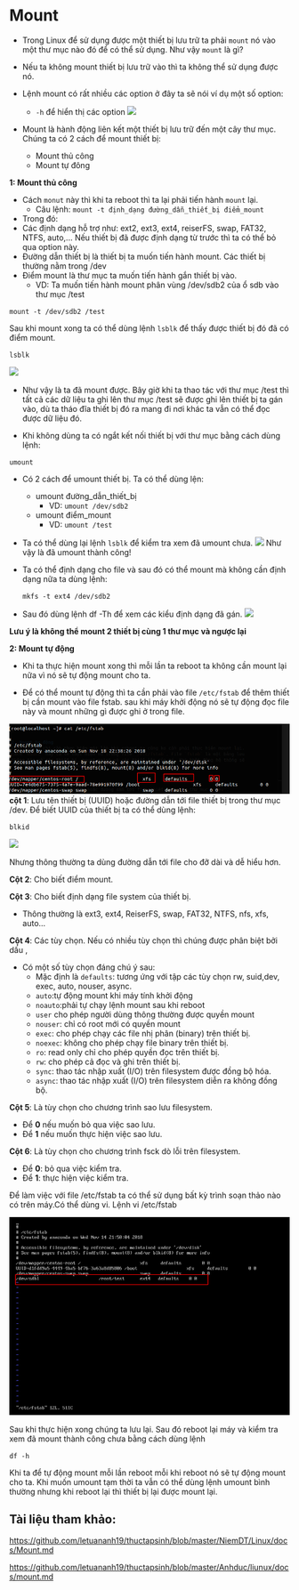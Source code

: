 <a name ="Mount">

# Mount
- Trong Linux để sử dụng được một thiết bị lưu trữ ta phải ``mount`` nó vào một thư mục nào đó để có thể sử dụng. Như vậy ``mount`` là gì?
- Nếu ta không mount thiết bị lưu trữ vào thì ta không thể sử dụng được nó.
- Lệnh mount có rất nhiều các option ở đây ta sẽ nói ví dụ một số option:
  - ``-h`` để hiển thị các option
  ![](https://scontent.fhan5-7.fna.fbcdn.net/v/t1.15752-9/65631742_354535545210928_8233336097501872128_n.png?_nc_cat=103&_nc_oc=AQm0-EUHM_zmGPk00PJRwxZkqYAHhcPtar8CgTrSmhy0DBoYh8N-6asuaqOX5KilsDQ&_nc_ht=scontent.fhan5-7.fna&oh=d1816e330509d89ae5d30d9e369e3221&oe=5DC2EA47)

- Mount là hành động liên kết một thiết bị lưu trữ đến một cây thư mục. Chúng ta có 2 cách để mount thiết bị:

  - Mount thủ công
  - Mount tự đông
  
**1: Mount thủ công**
- Cách ``monut`` này thì khi ta reboot thì ta lại phải tiến hành ``mount`` lại. 
  - Câu lệnh: ``mount -t định_dạng đường_dẫn_thiết_bị điểm_mount``
- Trong đó:
- Các định dạng hỗ trợ như: ext2, ext3, ext4, reiserFS, swap, FAT32, NTFS, auto,... Nếu thiết bị đã được định dạng từ trước thì ta có thể bỏ qua option này.
- Đường dẫn thiết bị là thiết bị ta muốn tiến hành mount. Các thiết bị thường nằm trong /dev
- Điểm mount là thư mục ta muốn tiến hành gắn thiết bị vào.
  - VD: Ta muốn tiến hành mount phân vùng /dev/sdb2 của ổ sdb vào thư mục /test
```  
mount -t /dev/sdb2 /test
``` 
Sau khi mount xong ta có thể dùng lệnh ``lsblk`` để thấy được thiết bị đó đã có điểm mount.
```
lsblk
```
![](https://scontent.fhan5-6.fna.fbcdn.net/v/t1.15752-9/65054393_699349527192687_2971132932262985728_n.png?_nc_cat=105&_nc_oc=AQke3wkyQjjU2xcD8zYad3qzypkYWYYxYYRpjjdS9DFWKHmAX6qApRWPsJdCv-Rd3q0&_nc_ht=scontent.fhan5-6.fna&oh=8c3119712e246f029324c21e9cded373&oe=5DBBE78B)

- Như vậy là ta đã mount được. Bây giờ khi ta thao tác với thư mục /test thì tất cả các dữ liệu ta ghi lên thư mục /test sẽ được ghi lên thiết bị ta gán vào, dù ta tháo đĩa thiết bị đó ra mang đi nơi khác ta vẫn có thể đọc được dữ liệu đó.

- Khi không dùng ta có ngắt kết nối thiết bị với thư mục bằng cách dùng lệnh:
```
umount 
``` 
- Có 2 cách để umount thiết bị. Ta có thể dùng lện:
  -  umount đường_dẫn_thiết_bị
     - VD: ``umount /dev/sdb2``
  -  umount điểm_mount
     - VD: ``umount /test``
- Ta có thể dùng lại lệnh ``lsblk`` để kiểm tra xem đã umount chưa.
![](https://scontent.fhan5-5.fna.fbcdn.net/v/t1.15752-9/65467843_2261697300827610_8701832788006928384_n.png?_nc_cat=101&_nc_oc=AQk3EmPstxF7vYCa9sOEscwXKs7LUHIMDv998l-dKGjPAT6LEAUYJGjiGic0d3h1EgA&_nc_ht=scontent.fhan5-5.fna&oh=7bed3355691f1354b2cbb6594d82e5e7&oe=5DBAE786)
Như vậy là đã umount thành công!

- Ta có thể định dạng cho file và sau đó có thể mount mà không cần định dạng nữa ta dùng lệnh:
     ```
     mkfs -t ext4 /dev/sdb2
     ```
 - Sau đó dùng lệnh df -Th để xem các kiểu định dạng đã gán.
  ![](https://scontent.fhan5-2.fna.fbcdn.net/v/t1.15752-9/65439363_634899966921459_8010511811205922816_n.png?_nc_cat=110&_nc_oc=AQn9ygAlLQKx3wEOtjg0dALQ89Wrj1Yx0A7x-m4uIcXv6Md0SV9SwjIB0rBCf2KA1d0&_nc_ht=scontent.fhan5-2.fna&oh=b8a79b6b220f90fe9ca184a9b4b9f11b&oe=5DC14987)

**Lưu ý là không thể mount 2 thiết bị cùng 1 thư mục và ngược lại**

**2: Mount tự động**
- Khi ta thực hiện mount xong thì mỗi lần ta reboot ta không cần mount lại nữa vì nó sẽ tự động mount cho ta.

- Để có thể mount tự động thì ta cần phải vào file ``/etc/fstab`` để thêm thiết bị cần mount vào file fstab. sau khi máy khởi động nó sẽ tự động đọc file này và mount những gì được ghi ở trong file.

![](https://github.com/niemdinhtrong/NIEMDT/raw/master/linux/images/mo3.png)
**cột 1**: Lưu tên thiết bị (UUID) hoặc đường dẫn tới file thiết bị trong thư mục /dev. Để biết UUID của thiết bị ta có thể dùng lệnh:
```
blkid
```
![](https://scontent.fhan5-5.fna.fbcdn.net/v/t1.15752-9/65093189_315602896010645_5503392830476779520_n.png?_nc_cat=108&_nc_oc=AQl90uDymRADR2wWcnZ_zaa7GgxMviUkIJCFjbSaGEIEJokj9OvZWZS4QIm1XFKfGQM&_nc_ht=scontent.fhan5-5.fna&oh=6388214709cd1672eca5d78771efa8d3&oe=5DB94BF2)

Nhưng thông thường ta dùng đường dẫn tới file cho đỡ dài và dễ hiểu hơn.

**Cột 2**: Cho biết điểm mount.

**Cột 3**: Cho biết định dạng file system của thiết bị.
- Thông thường là ext3, ext4, ReiserFS, swap, FAT32, NTFS, nfs, xfs, auto...

**Cột 4**:  Các tùy chọn. Nếu có nhiều tùy chọn thì chúng được phân biệt bởi dấu ,
- Có một số tùy chọn đáng chú ý sau:
  - Mặc định là ``defaults``: tương ứng với tập các tùy chọn rw, suid,dev, exec, auto, nouser, async. 
  - ``auto``:tự động mount khi máy tính khởi động
  - ``noauto``:phải tự chạy lệnh mount sau khi reboot
  - ``user`` cho phép người dùng thông thường được quyền mount
  - ``nouser``: chỉ có root mới có quyền mount
  - ``exec``: cho phép chạy các file nhị phân (binary) trên thiết bị.
  - ``noexec``: không cho phép chạy file binary trên thiết bị.
  - ``ro``: read only chỉ cho phép quyền đọc trên thiết bị.
  - ``rw``: cho phép cả đọc và ghi trên thiết bị.
  - ``sync``: thao tác nhập xuất (I/O) trên filesystem được đồng bộ hóa.
  - ``async``: thao tác nhập xuất (I/O) trên filesystem diễn ra không đồng bộ.
  
**Cột 5**: Là tùy chọn cho chương trình sao lưu filesystem. 
- Để **0** nếu muốn bỏ qua việc sao lưu.
- Để **1** nếu muốn thực hiện việc sao lưu. 

**Cột 6**: Là tùy chọn cho chương trình fsck dò lỗi trên filesystem. 
- Để **0**: bỏ qua việc kiểm tra. 
- Để **1**: thực hiện việc kiểm tra.

Để làm việc với file /etc/fstab ta có thể sử dụng bất kỳ trình soạn thảo nào có trên máy.Có thể dùng vi. Lệnh vi /etc/fstab

![](https://github.com/niemdinhtrong/NIEMDT/raw/master/linux/images/mo5.png)

Sau khi thực hiện xong chúng ta lưu lại. Sau đó reboot lại máy và kiểm tra xem đã mount thành công chưa bằng cách dùng lệnh
```
df -h
```
Khi ta để tự động mount mỗi lần reboot mỗi khi reboot nó sẽ tự động mount cho ta. Khi muốn umount tạm thời ta vẫn có thể dùng lệnh umount bình thường nhưng khi reboot lại thì thiết bị lại được mount lại.

## Tài liệu tham khảo:
https://github.com/letuananh19/thuctapsinh/blob/master/NiemDT/Linux/docs/Mount.md

https://github.com/letuananh19/thuctapsinh/blob/master/Anhduc/liunux/docs/mount.md